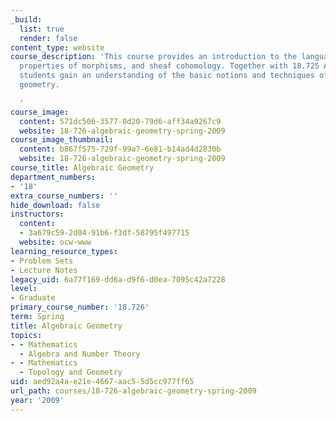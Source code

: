 ```yaml
---
_build:
  list: true
  render: false
content_type: website
course_description: 'This course provides an introduction to the language of schemes,
  properties of morphisms, and sheaf cohomology. Together with 18.725 Algebraic Geometry,
  students gain an understanding of the basic notions and techniques of modern algebraic
  geometry.

  '
course_image:
  content: 571dc506-3577-0d20-79d6-aff34a9267c9
  website: 18-726-algebraic-geometry-spring-2009
course_image_thumbnail:
  content: b867f575-729f-99a7-6e81-b14ad4d2830b
  website: 18-726-algebraic-geometry-spring-2009
course_title: Algebraic Geometry
department_numbers:
- '18'
extra_course_numbers: ''
hide_download: false
instructors:
  content:
  - 3a679c59-2d04-91b6-f3df-58795f497715
  website: ocw-www
learning_resource_types:
- Problem Sets
- Lecture Notes
legacy_uid: 6a77f169-dd6a-d9f6-d0ea-7095c42a7228
level:
- Graduate
primary_course_number: '18.726'
term: Spring
title: Algebraic Geometry
topics:
- - Mathematics
  - Algebra and Number Theory
- - Mathematics
  - Topology and Geometry
uid: aed92a4a-e21e-4667-aac5-5d5cc977ff65
url_path: courses/18-726-algebraic-geometry-spring-2009
year: '2009'
---
```

